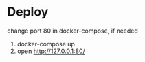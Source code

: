 # Deploy
change port 80 in docker-compose, if needed
1) docker-compose up
2) open http://127.0.0.1:80/